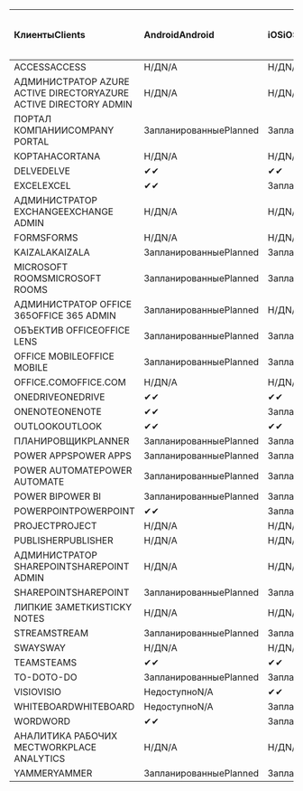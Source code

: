 <!-- This file is generated automatically. Changes made to this file will be overwritten.-->
|<span data-ttu-id="dbf62-101">Клиенты</span><span class="sxs-lookup"><span data-stu-id="dbf62-101">Clients</span></span>|<span data-ttu-id="dbf62-102">Android</span><span class="sxs-lookup"><span data-stu-id="dbf62-102">Android</span></span>|<span data-ttu-id="dbf62-103">iOS</span><span class="sxs-lookup"><span data-stu-id="dbf62-103">iOS</span></span>|<span data-ttu-id="dbf62-104">"Mac";</span><span class="sxs-lookup"><span data-stu-id="dbf62-104">Mac</span></span>|<span data-ttu-id="dbf62-105">Windows 10</span><span class="sxs-lookup"><span data-stu-id="dbf62-105">Windows 10</span></span><br><span data-ttu-id="dbf62-106">Desktop</span><span class="sxs-lookup"><span data-stu-id="dbf62-106">Desktop</span></span>|<span data-ttu-id="dbf62-107">Windows 10</span><span class="sxs-lookup"><span data-stu-id="dbf62-107">Windows 10</span></span><br><span data-ttu-id="dbf62-108">Современные приложения</span><span class="sxs-lookup"><span data-stu-id="dbf62-108">Modern Apps</span></span>|
|:-|:-|:-|:-|:-|:-|
|<span data-ttu-id="dbf62-109">ACCESS</span><span class="sxs-lookup"><span data-stu-id="dbf62-109">ACCESS</span></span>|<span data-ttu-id="dbf62-110">Н/Д</span><span class="sxs-lookup"><span data-stu-id="dbf62-110">N/A</span></span>|<span data-ttu-id="dbf62-111">Н/Д</span><span class="sxs-lookup"><span data-stu-id="dbf62-111">N/A</span></span>|<span data-ttu-id="dbf62-112">Н/Д</span><span class="sxs-lookup"><span data-stu-id="dbf62-112">N/A</span></span>|<span data-ttu-id="dbf62-113">Запланированные</span><span class="sxs-lookup"><span data-stu-id="dbf62-113">Planned</span></span>|<span data-ttu-id="dbf62-114">Недоступно</span><span class="sxs-lookup"><span data-stu-id="dbf62-114">N/A</span></span>|
|<span data-ttu-id="dbf62-115">АДМИНИСТРАТОР AZURE ACTIVE DIRECTORY</span><span class="sxs-lookup"><span data-stu-id="dbf62-115">AZURE ACTIVE DIRECTORY ADMIN</span></span>|<span data-ttu-id="dbf62-116">Н/Д</span><span class="sxs-lookup"><span data-stu-id="dbf62-116">N/A</span></span>|<span data-ttu-id="dbf62-117">Н/Д</span><span class="sxs-lookup"><span data-stu-id="dbf62-117">N/A</span></span>|<span data-ttu-id="dbf62-118">Н/Д</span><span class="sxs-lookup"><span data-stu-id="dbf62-118">N/A</span></span>|<span data-ttu-id="dbf62-119">Запланированные</span><span class="sxs-lookup"><span data-stu-id="dbf62-119">Planned</span></span>|<span data-ttu-id="dbf62-120">Недоступно</span><span class="sxs-lookup"><span data-stu-id="dbf62-120">N/A</span></span>|
|<span data-ttu-id="dbf62-121">ПОРТАЛ КОМПАНИИ</span><span class="sxs-lookup"><span data-stu-id="dbf62-121">COMPANY PORTAL</span></span>|<span data-ttu-id="dbf62-122">Запланированные</span><span class="sxs-lookup"><span data-stu-id="dbf62-122">Planned</span></span>|<span data-ttu-id="dbf62-123">Запланированные</span><span class="sxs-lookup"><span data-stu-id="dbf62-123">Planned</span></span>|<span data-ttu-id="dbf62-124">Запланированные</span><span class="sxs-lookup"><span data-stu-id="dbf62-124">Planned</span></span>|<span data-ttu-id="dbf62-125">Недоступно</span><span class="sxs-lookup"><span data-stu-id="dbf62-125">N/A</span></span>|<span data-ttu-id="dbf62-126">Запланированные</span><span class="sxs-lookup"><span data-stu-id="dbf62-126">Planned</span></span>|
|<span data-ttu-id="dbf62-127">КОРТАНА</span><span class="sxs-lookup"><span data-stu-id="dbf62-127">CORTANA</span></span>|<span data-ttu-id="dbf62-128">Н/Д</span><span class="sxs-lookup"><span data-stu-id="dbf62-128">N/A</span></span>|<span data-ttu-id="dbf62-129">Н/Д</span><span class="sxs-lookup"><span data-stu-id="dbf62-129">N/A</span></span>|<span data-ttu-id="dbf62-130">Н/Д</span><span class="sxs-lookup"><span data-stu-id="dbf62-130">N/A</span></span>|<span data-ttu-id="dbf62-131">Н/Д</span><span class="sxs-lookup"><span data-stu-id="dbf62-131">N/A</span></span>|<span data-ttu-id="dbf62-132">Запланированные</span><span class="sxs-lookup"><span data-stu-id="dbf62-132">Planned</span></span>|
|<span data-ttu-id="dbf62-133">DELVE</span><span class="sxs-lookup"><span data-stu-id="dbf62-133">DELVE</span></span>|<span data-ttu-id="dbf62-134">✔</span><span class="sxs-lookup"><span data-stu-id="dbf62-134">✔</span></span>|<span data-ttu-id="dbf62-135">✔</span><span class="sxs-lookup"><span data-stu-id="dbf62-135">✔</span></span>|<span data-ttu-id="dbf62-136">Н/Д</span><span class="sxs-lookup"><span data-stu-id="dbf62-136">N/A</span></span>|<span data-ttu-id="dbf62-137">Н/Д</span><span class="sxs-lookup"><span data-stu-id="dbf62-137">N/A</span></span>|<span data-ttu-id="dbf62-138">Н/Д</span><span class="sxs-lookup"><span data-stu-id="dbf62-138">N/A</span></span>|
|<span data-ttu-id="dbf62-139">EXCEL</span><span class="sxs-lookup"><span data-stu-id="dbf62-139">EXCEL</span></span>|<span data-ttu-id="dbf62-140">✔</span><span class="sxs-lookup"><span data-stu-id="dbf62-140">✔</span></span>|<span data-ttu-id="dbf62-141">Запланированные</span><span class="sxs-lookup"><span data-stu-id="dbf62-141">Planned</span></span>|<span data-ttu-id="dbf62-142">Запланированные</span><span class="sxs-lookup"><span data-stu-id="dbf62-142">Planned</span></span>|<span data-ttu-id="dbf62-143">Запланированные</span><span class="sxs-lookup"><span data-stu-id="dbf62-143">Planned</span></span>|<span data-ttu-id="dbf62-144">Недоступно</span><span class="sxs-lookup"><span data-stu-id="dbf62-144">N/A</span></span>|
|<span data-ttu-id="dbf62-145">АДМИНИСТРАТОР EXCHANGE</span><span class="sxs-lookup"><span data-stu-id="dbf62-145">EXCHANGE ADMIN</span></span>|<span data-ttu-id="dbf62-146">Н/Д</span><span class="sxs-lookup"><span data-stu-id="dbf62-146">N/A</span></span>|<span data-ttu-id="dbf62-147">Н/Д</span><span class="sxs-lookup"><span data-stu-id="dbf62-147">N/A</span></span>|<span data-ttu-id="dbf62-148">Н/Д</span><span class="sxs-lookup"><span data-stu-id="dbf62-148">N/A</span></span>|<span data-ttu-id="dbf62-149">✔</span><span class="sxs-lookup"><span data-stu-id="dbf62-149">✔</span></span>|<span data-ttu-id="dbf62-150">Недоступно</span><span class="sxs-lookup"><span data-stu-id="dbf62-150">N/A</span></span>|
|<span data-ttu-id="dbf62-151">FORMS</span><span class="sxs-lookup"><span data-stu-id="dbf62-151">FORMS</span></span>|<span data-ttu-id="dbf62-152">Н/Д</span><span class="sxs-lookup"><span data-stu-id="dbf62-152">N/A</span></span>|<span data-ttu-id="dbf62-153">Н/Д</span><span class="sxs-lookup"><span data-stu-id="dbf62-153">N/A</span></span>|<span data-ttu-id="dbf62-154">Н/Д</span><span class="sxs-lookup"><span data-stu-id="dbf62-154">N/A</span></span>|<span data-ttu-id="dbf62-155">Н/Д</span><span class="sxs-lookup"><span data-stu-id="dbf62-155">N/A</span></span>|<span data-ttu-id="dbf62-156">Н/Д</span><span class="sxs-lookup"><span data-stu-id="dbf62-156">N/A</span></span>|
|<span data-ttu-id="dbf62-157">KAIZALA</span><span class="sxs-lookup"><span data-stu-id="dbf62-157">KAIZALA</span></span>|<span data-ttu-id="dbf62-158">Запланированные</span><span class="sxs-lookup"><span data-stu-id="dbf62-158">Planned</span></span>|<span data-ttu-id="dbf62-159">Запланированные</span><span class="sxs-lookup"><span data-stu-id="dbf62-159">Planned</span></span>|<span data-ttu-id="dbf62-160">Н/Д</span><span class="sxs-lookup"><span data-stu-id="dbf62-160">N/A</span></span>|<span data-ttu-id="dbf62-161">Н/Д</span><span class="sxs-lookup"><span data-stu-id="dbf62-161">N/A</span></span>|<span data-ttu-id="dbf62-162">Н/Д</span><span class="sxs-lookup"><span data-stu-id="dbf62-162">N/A</span></span>|
|<span data-ttu-id="dbf62-163">MICROSOFT ROOMS</span><span class="sxs-lookup"><span data-stu-id="dbf62-163">MICROSOFT ROOMS</span></span>|<span data-ttu-id="dbf62-164">Запланированные</span><span class="sxs-lookup"><span data-stu-id="dbf62-164">Planned</span></span>|<span data-ttu-id="dbf62-165">Запланированные</span><span class="sxs-lookup"><span data-stu-id="dbf62-165">Planned</span></span>|<span data-ttu-id="dbf62-166">Н/Д</span><span class="sxs-lookup"><span data-stu-id="dbf62-166">N/A</span></span>|<span data-ttu-id="dbf62-167">Н/Д</span><span class="sxs-lookup"><span data-stu-id="dbf62-167">N/A</span></span>|<span data-ttu-id="dbf62-168">Н/Д</span><span class="sxs-lookup"><span data-stu-id="dbf62-168">N/A</span></span>|
|<span data-ttu-id="dbf62-169">АДМИНИСТРАТОР OFFICE 365</span><span class="sxs-lookup"><span data-stu-id="dbf62-169">OFFICE 365 ADMIN</span></span>|<span data-ttu-id="dbf62-170">Запланированные</span><span class="sxs-lookup"><span data-stu-id="dbf62-170">Planned</span></span>|<span data-ttu-id="dbf62-171">Н/Д</span><span class="sxs-lookup"><span data-stu-id="dbf62-171">N/A</span></span>|<span data-ttu-id="dbf62-172">Н/Д</span><span class="sxs-lookup"><span data-stu-id="dbf62-172">N/A</span></span>|<span data-ttu-id="dbf62-173">Н/Д</span><span class="sxs-lookup"><span data-stu-id="dbf62-173">N/A</span></span>|<span data-ttu-id="dbf62-174">Н/Д</span><span class="sxs-lookup"><span data-stu-id="dbf62-174">N/A</span></span>|
|<span data-ttu-id="dbf62-175">ОБЪЕКТИВ OFFICE</span><span class="sxs-lookup"><span data-stu-id="dbf62-175">OFFICE LENS</span></span>|<span data-ttu-id="dbf62-176">Запланированные</span><span class="sxs-lookup"><span data-stu-id="dbf62-176">Planned</span></span>|<span data-ttu-id="dbf62-177">Запланированные</span><span class="sxs-lookup"><span data-stu-id="dbf62-177">Planned</span></span>|<span data-ttu-id="dbf62-178">Н/Д</span><span class="sxs-lookup"><span data-stu-id="dbf62-178">N/A</span></span>|<span data-ttu-id="dbf62-179">Н/Д</span><span class="sxs-lookup"><span data-stu-id="dbf62-179">N/A</span></span>|<span data-ttu-id="dbf62-180">Н/Д</span><span class="sxs-lookup"><span data-stu-id="dbf62-180">N/A</span></span>|
|<span data-ttu-id="dbf62-181">OFFICE MOBILE</span><span class="sxs-lookup"><span data-stu-id="dbf62-181">OFFICE MOBILE</span></span>|<span data-ttu-id="dbf62-182">Запланированные</span><span class="sxs-lookup"><span data-stu-id="dbf62-182">Planned</span></span>|<span data-ttu-id="dbf62-183">Запланированные</span><span class="sxs-lookup"><span data-stu-id="dbf62-183">Planned</span></span>|<span data-ttu-id="dbf62-184">Н/Д</span><span class="sxs-lookup"><span data-stu-id="dbf62-184">N/A</span></span>|<span data-ttu-id="dbf62-185">Н/Д</span><span class="sxs-lookup"><span data-stu-id="dbf62-185">N/A</span></span>|<span data-ttu-id="dbf62-186">Н/Д</span><span class="sxs-lookup"><span data-stu-id="dbf62-186">N/A</span></span>|
|<span data-ttu-id="dbf62-187">OFFICE.COM</span><span class="sxs-lookup"><span data-stu-id="dbf62-187">OFFICE.COM</span></span>|<span data-ttu-id="dbf62-188">Н/Д</span><span class="sxs-lookup"><span data-stu-id="dbf62-188">N/A</span></span>|<span data-ttu-id="dbf62-189">Н/Д</span><span class="sxs-lookup"><span data-stu-id="dbf62-189">N/A</span></span>|<span data-ttu-id="dbf62-190">Н/Д</span><span class="sxs-lookup"><span data-stu-id="dbf62-190">N/A</span></span>|<span data-ttu-id="dbf62-191">Н/Д</span><span class="sxs-lookup"><span data-stu-id="dbf62-191">N/A</span></span>|<span data-ttu-id="dbf62-192">Запланированные</span><span class="sxs-lookup"><span data-stu-id="dbf62-192">Planned</span></span>|
|<span data-ttu-id="dbf62-193">ONEDRIVE</span><span class="sxs-lookup"><span data-stu-id="dbf62-193">ONEDRIVE</span></span>|<span data-ttu-id="dbf62-194">✔</span><span class="sxs-lookup"><span data-stu-id="dbf62-194">✔</span></span>|<span data-ttu-id="dbf62-195">✔</span><span class="sxs-lookup"><span data-stu-id="dbf62-195">✔</span></span>|<span data-ttu-id="dbf62-196">✔</span><span class="sxs-lookup"><span data-stu-id="dbf62-196">✔</span></span>|<span data-ttu-id="dbf62-197">✔</span><span class="sxs-lookup"><span data-stu-id="dbf62-197">✔</span></span>|<span data-ttu-id="dbf62-198">Запланированные</span><span class="sxs-lookup"><span data-stu-id="dbf62-198">Planned</span></span>|
|<span data-ttu-id="dbf62-199">ONENOTE</span><span class="sxs-lookup"><span data-stu-id="dbf62-199">ONENOTE</span></span>|<span data-ttu-id="dbf62-200">✔</span><span class="sxs-lookup"><span data-stu-id="dbf62-200">✔</span></span>|<span data-ttu-id="dbf62-201">Запланированные</span><span class="sxs-lookup"><span data-stu-id="dbf62-201">Planned</span></span>|<span data-ttu-id="dbf62-202">Запланированные</span><span class="sxs-lookup"><span data-stu-id="dbf62-202">Planned</span></span>|<span data-ttu-id="dbf62-203">Запланированные</span><span class="sxs-lookup"><span data-stu-id="dbf62-203">Planned</span></span>|<span data-ttu-id="dbf62-204">Запланированные</span><span class="sxs-lookup"><span data-stu-id="dbf62-204">Planned</span></span>|
|<span data-ttu-id="dbf62-205">OUTLOOK</span><span class="sxs-lookup"><span data-stu-id="dbf62-205">OUTLOOK</span></span>|<span data-ttu-id="dbf62-206">✔</span><span class="sxs-lookup"><span data-stu-id="dbf62-206">✔</span></span>|<span data-ttu-id="dbf62-207">✔</span><span class="sxs-lookup"><span data-stu-id="dbf62-207">✔</span></span>|<span data-ttu-id="dbf62-208">Запланированные</span><span class="sxs-lookup"><span data-stu-id="dbf62-208">Planned</span></span>|<span data-ttu-id="dbf62-209">Запланированные</span><span class="sxs-lookup"><span data-stu-id="dbf62-209">Planned</span></span>|<span data-ttu-id="dbf62-210">Запланированные</span><span class="sxs-lookup"><span data-stu-id="dbf62-210">Planned</span></span>|
|<span data-ttu-id="dbf62-211">ПЛАНИРОВЩИК</span><span class="sxs-lookup"><span data-stu-id="dbf62-211">PLANNER</span></span>|<span data-ttu-id="dbf62-212">Запланированные</span><span class="sxs-lookup"><span data-stu-id="dbf62-212">Planned</span></span>|<span data-ttu-id="dbf62-213">Запланированные</span><span class="sxs-lookup"><span data-stu-id="dbf62-213">Planned</span></span>|<span data-ttu-id="dbf62-214">Н/Д</span><span class="sxs-lookup"><span data-stu-id="dbf62-214">N/A</span></span>|<span data-ttu-id="dbf62-215">Н/Д</span><span class="sxs-lookup"><span data-stu-id="dbf62-215">N/A</span></span>|<span data-ttu-id="dbf62-216">Н/Д</span><span class="sxs-lookup"><span data-stu-id="dbf62-216">N/A</span></span>|
|<span data-ttu-id="dbf62-217">POWER APPS</span><span class="sxs-lookup"><span data-stu-id="dbf62-217">POWER APPS</span></span>|<span data-ttu-id="dbf62-218">Запланированные</span><span class="sxs-lookup"><span data-stu-id="dbf62-218">Planned</span></span>|<span data-ttu-id="dbf62-219">Запланированные</span><span class="sxs-lookup"><span data-stu-id="dbf62-219">Planned</span></span>|<span data-ttu-id="dbf62-220">Н/Д</span><span class="sxs-lookup"><span data-stu-id="dbf62-220">N/A</span></span>|<span data-ttu-id="dbf62-221">Н/Д</span><span class="sxs-lookup"><span data-stu-id="dbf62-221">N/A</span></span>|<span data-ttu-id="dbf62-222">Запланированные</span><span class="sxs-lookup"><span data-stu-id="dbf62-222">Planned</span></span>|
|<span data-ttu-id="dbf62-223">POWER AUTOMATE</span><span class="sxs-lookup"><span data-stu-id="dbf62-223">POWER AUTOMATE</span></span>|<span data-ttu-id="dbf62-224">Запланированные</span><span class="sxs-lookup"><span data-stu-id="dbf62-224">Planned</span></span>|<span data-ttu-id="dbf62-225">Запланированные</span><span class="sxs-lookup"><span data-stu-id="dbf62-225">Planned</span></span>|<span data-ttu-id="dbf62-226">Н/Д</span><span class="sxs-lookup"><span data-stu-id="dbf62-226">N/A</span></span>|<span data-ttu-id="dbf62-227">Н/Д</span><span class="sxs-lookup"><span data-stu-id="dbf62-227">N/A</span></span>|<span data-ttu-id="dbf62-228">Н/Д</span><span class="sxs-lookup"><span data-stu-id="dbf62-228">N/A</span></span>|
|<span data-ttu-id="dbf62-229">POWER BI</span><span class="sxs-lookup"><span data-stu-id="dbf62-229">POWER BI</span></span>|<span data-ttu-id="dbf62-230">Запланированные</span><span class="sxs-lookup"><span data-stu-id="dbf62-230">Planned</span></span>|<span data-ttu-id="dbf62-231">Запланированные</span><span class="sxs-lookup"><span data-stu-id="dbf62-231">Planned</span></span>|<span data-ttu-id="dbf62-232">Недоступно</span><span class="sxs-lookup"><span data-stu-id="dbf62-232">N/A</span></span>|<span data-ttu-id="dbf62-233">Запланированные</span><span class="sxs-lookup"><span data-stu-id="dbf62-233">Planned</span></span>|<span data-ttu-id="dbf62-234">Запланированные</span><span class="sxs-lookup"><span data-stu-id="dbf62-234">Planned</span></span>|
|<span data-ttu-id="dbf62-235">POWERPOINT</span><span class="sxs-lookup"><span data-stu-id="dbf62-235">POWERPOINT</span></span>|<span data-ttu-id="dbf62-236">✔</span><span class="sxs-lookup"><span data-stu-id="dbf62-236">✔</span></span>|<span data-ttu-id="dbf62-237">Запланированные</span><span class="sxs-lookup"><span data-stu-id="dbf62-237">Planned</span></span>|<span data-ttu-id="dbf62-238">Запланированные</span><span class="sxs-lookup"><span data-stu-id="dbf62-238">Planned</span></span>|<span data-ttu-id="dbf62-239">Запланированные</span><span class="sxs-lookup"><span data-stu-id="dbf62-239">Planned</span></span>|<span data-ttu-id="dbf62-240">Запланированные</span><span class="sxs-lookup"><span data-stu-id="dbf62-240">Planned</span></span>|
|<span data-ttu-id="dbf62-241">PROJECT</span><span class="sxs-lookup"><span data-stu-id="dbf62-241">PROJECT</span></span>|<span data-ttu-id="dbf62-242">Н/Д</span><span class="sxs-lookup"><span data-stu-id="dbf62-242">N/A</span></span>|<span data-ttu-id="dbf62-243">Н/Д</span><span class="sxs-lookup"><span data-stu-id="dbf62-243">N/A</span></span>|<span data-ttu-id="dbf62-244">Н/Д</span><span class="sxs-lookup"><span data-stu-id="dbf62-244">N/A</span></span>|<span data-ttu-id="dbf62-245">Запланированные</span><span class="sxs-lookup"><span data-stu-id="dbf62-245">Planned</span></span>|<span data-ttu-id="dbf62-246">Недоступно</span><span class="sxs-lookup"><span data-stu-id="dbf62-246">N/A</span></span>|
|<span data-ttu-id="dbf62-247">PUBLISHER</span><span class="sxs-lookup"><span data-stu-id="dbf62-247">PUBLISHER</span></span>|<span data-ttu-id="dbf62-248">Н/Д</span><span class="sxs-lookup"><span data-stu-id="dbf62-248">N/A</span></span>|<span data-ttu-id="dbf62-249">Н/Д</span><span class="sxs-lookup"><span data-stu-id="dbf62-249">N/A</span></span>|<span data-ttu-id="dbf62-250">Н/Д</span><span class="sxs-lookup"><span data-stu-id="dbf62-250">N/A</span></span>|<span data-ttu-id="dbf62-251">Запланированные</span><span class="sxs-lookup"><span data-stu-id="dbf62-251">Planned</span></span>|<span data-ttu-id="dbf62-252">Недоступно</span><span class="sxs-lookup"><span data-stu-id="dbf62-252">N/A</span></span>|
|<span data-ttu-id="dbf62-253">АДМИНИСТРАТОР SHAREPOINT</span><span class="sxs-lookup"><span data-stu-id="dbf62-253">SHAREPOINT ADMIN</span></span>|<span data-ttu-id="dbf62-254">Н/Д</span><span class="sxs-lookup"><span data-stu-id="dbf62-254">N/A</span></span>|<span data-ttu-id="dbf62-255">Н/Д</span><span class="sxs-lookup"><span data-stu-id="dbf62-255">N/A</span></span>|<span data-ttu-id="dbf62-256">Н/Д</span><span class="sxs-lookup"><span data-stu-id="dbf62-256">N/A</span></span>|<span data-ttu-id="dbf62-257">Запланированные</span><span class="sxs-lookup"><span data-stu-id="dbf62-257">Planned</span></span>|<span data-ttu-id="dbf62-258">Недоступно</span><span class="sxs-lookup"><span data-stu-id="dbf62-258">N/A</span></span>|
|<span data-ttu-id="dbf62-259">SHAREPOINT</span><span class="sxs-lookup"><span data-stu-id="dbf62-259">SHAREPOINT</span></span>|<span data-ttu-id="dbf62-260">Запланированные</span><span class="sxs-lookup"><span data-stu-id="dbf62-260">Planned</span></span>|<span data-ttu-id="dbf62-261">Запланированные</span><span class="sxs-lookup"><span data-stu-id="dbf62-261">Planned</span></span>|<span data-ttu-id="dbf62-262">Н/Д</span><span class="sxs-lookup"><span data-stu-id="dbf62-262">N/A</span></span>|<span data-ttu-id="dbf62-263">Н/Д</span><span class="sxs-lookup"><span data-stu-id="dbf62-263">N/A</span></span>|<span data-ttu-id="dbf62-264">Н/Д</span><span class="sxs-lookup"><span data-stu-id="dbf62-264">N/A</span></span>|
|<span data-ttu-id="dbf62-265">ЛИПКИЕ ЗАМЕТКИ</span><span class="sxs-lookup"><span data-stu-id="dbf62-265">STICKY NOTES</span></span>|<span data-ttu-id="dbf62-266">Н/Д</span><span class="sxs-lookup"><span data-stu-id="dbf62-266">N/A</span></span>|<span data-ttu-id="dbf62-267">Н/Д</span><span class="sxs-lookup"><span data-stu-id="dbf62-267">N/A</span></span>|<span data-ttu-id="dbf62-268">Н/Д</span><span class="sxs-lookup"><span data-stu-id="dbf62-268">N/A</span></span>|<span data-ttu-id="dbf62-269">Н/Д</span><span class="sxs-lookup"><span data-stu-id="dbf62-269">N/A</span></span>|<span data-ttu-id="dbf62-270">Запланированные</span><span class="sxs-lookup"><span data-stu-id="dbf62-270">Planned</span></span>|
|<span data-ttu-id="dbf62-271">STREAM</span><span class="sxs-lookup"><span data-stu-id="dbf62-271">STREAM</span></span>|<span data-ttu-id="dbf62-272">Запланированные</span><span class="sxs-lookup"><span data-stu-id="dbf62-272">Planned</span></span>|<span data-ttu-id="dbf62-273">Запланированные</span><span class="sxs-lookup"><span data-stu-id="dbf62-273">Planned</span></span>|<span data-ttu-id="dbf62-274">Н/Д</span><span class="sxs-lookup"><span data-stu-id="dbf62-274">N/A</span></span>|<span data-ttu-id="dbf62-275">Н/Д</span><span class="sxs-lookup"><span data-stu-id="dbf62-275">N/A</span></span>|<span data-ttu-id="dbf62-276">Н/Д</span><span class="sxs-lookup"><span data-stu-id="dbf62-276">N/A</span></span>|
|<span data-ttu-id="dbf62-277">SWAY</span><span class="sxs-lookup"><span data-stu-id="dbf62-277">SWAY</span></span>|<span data-ttu-id="dbf62-278">Н/Д</span><span class="sxs-lookup"><span data-stu-id="dbf62-278">N/A</span></span>|<span data-ttu-id="dbf62-279">Н/Д</span><span class="sxs-lookup"><span data-stu-id="dbf62-279">N/A</span></span>|<span data-ttu-id="dbf62-280">Н/Д</span><span class="sxs-lookup"><span data-stu-id="dbf62-280">N/A</span></span>|<span data-ttu-id="dbf62-281">Н/Д</span><span class="sxs-lookup"><span data-stu-id="dbf62-281">N/A</span></span>|<span data-ttu-id="dbf62-282">Запланированные</span><span class="sxs-lookup"><span data-stu-id="dbf62-282">Planned</span></span>|
|<span data-ttu-id="dbf62-283">TEAMS</span><span class="sxs-lookup"><span data-stu-id="dbf62-283">TEAMS</span></span>|<span data-ttu-id="dbf62-284">✔</span><span class="sxs-lookup"><span data-stu-id="dbf62-284">✔</span></span>|<span data-ttu-id="dbf62-285">✔</span><span class="sxs-lookup"><span data-stu-id="dbf62-285">✔</span></span>|<span data-ttu-id="dbf62-286">✔</span><span class="sxs-lookup"><span data-stu-id="dbf62-286">✔</span></span>|<span data-ttu-id="dbf62-287">Запланированные</span><span class="sxs-lookup"><span data-stu-id="dbf62-287">Planned</span></span>|<span data-ttu-id="dbf62-288">Недоступно</span><span class="sxs-lookup"><span data-stu-id="dbf62-288">N/A</span></span>|
|<span data-ttu-id="dbf62-289">TO-DO</span><span class="sxs-lookup"><span data-stu-id="dbf62-289">TO-DO</span></span>|<span data-ttu-id="dbf62-290">Запланированные</span><span class="sxs-lookup"><span data-stu-id="dbf62-290">Planned</span></span>|<span data-ttu-id="dbf62-291">Запланированные</span><span class="sxs-lookup"><span data-stu-id="dbf62-291">Planned</span></span>|<span data-ttu-id="dbf62-292">Запланированные</span><span class="sxs-lookup"><span data-stu-id="dbf62-292">Planned</span></span>|<span data-ttu-id="dbf62-293">Недоступно</span><span class="sxs-lookup"><span data-stu-id="dbf62-293">N/A</span></span>|<span data-ttu-id="dbf62-294">Запланированные</span><span class="sxs-lookup"><span data-stu-id="dbf62-294">Planned</span></span>|
|<span data-ttu-id="dbf62-295">VISIO</span><span class="sxs-lookup"><span data-stu-id="dbf62-295">VISIO</span></span>|<span data-ttu-id="dbf62-296">Недоступно</span><span class="sxs-lookup"><span data-stu-id="dbf62-296">N/A</span></span>|<span data-ttu-id="dbf62-297">✔</span><span class="sxs-lookup"><span data-stu-id="dbf62-297">✔</span></span>|<span data-ttu-id="dbf62-298">Недоступно</span><span class="sxs-lookup"><span data-stu-id="dbf62-298">N/A</span></span>|<span data-ttu-id="dbf62-299">Запланированные</span><span class="sxs-lookup"><span data-stu-id="dbf62-299">Planned</span></span>|<span data-ttu-id="dbf62-300">Недоступно</span><span class="sxs-lookup"><span data-stu-id="dbf62-300">N/A</span></span>|
|<span data-ttu-id="dbf62-301">WHITEBOARD</span><span class="sxs-lookup"><span data-stu-id="dbf62-301">WHITEBOARD</span></span>|<span data-ttu-id="dbf62-302">Недоступно</span><span class="sxs-lookup"><span data-stu-id="dbf62-302">N/A</span></span>|<span data-ttu-id="dbf62-303">Запланированные</span><span class="sxs-lookup"><span data-stu-id="dbf62-303">Planned</span></span>|<span data-ttu-id="dbf62-304">Н/Д</span><span class="sxs-lookup"><span data-stu-id="dbf62-304">N/A</span></span>|<span data-ttu-id="dbf62-305">Н/Д</span><span class="sxs-lookup"><span data-stu-id="dbf62-305">N/A</span></span>|<span data-ttu-id="dbf62-306">Запланированные</span><span class="sxs-lookup"><span data-stu-id="dbf62-306">Planned</span></span>|
|<span data-ttu-id="dbf62-307">WORD</span><span class="sxs-lookup"><span data-stu-id="dbf62-307">WORD</span></span>|<span data-ttu-id="dbf62-308">✔</span><span class="sxs-lookup"><span data-stu-id="dbf62-308">✔</span></span>|<span data-ttu-id="dbf62-309">Запланированные</span><span class="sxs-lookup"><span data-stu-id="dbf62-309">Planned</span></span>|<span data-ttu-id="dbf62-310">Запланированные</span><span class="sxs-lookup"><span data-stu-id="dbf62-310">Planned</span></span>|<span data-ttu-id="dbf62-311">Запланированные</span><span class="sxs-lookup"><span data-stu-id="dbf62-311">Planned</span></span>|<span data-ttu-id="dbf62-312">✔</span><span class="sxs-lookup"><span data-stu-id="dbf62-312">✔</span></span>|
|<span data-ttu-id="dbf62-313">АНАЛИТИКА РАБОЧИХ МЕСТ</span><span class="sxs-lookup"><span data-stu-id="dbf62-313">WORKPLACE ANALYTICS</span></span>|<span data-ttu-id="dbf62-314">Н/Д</span><span class="sxs-lookup"><span data-stu-id="dbf62-314">N/A</span></span>|<span data-ttu-id="dbf62-315">Н/Д</span><span class="sxs-lookup"><span data-stu-id="dbf62-315">N/A</span></span>|<span data-ttu-id="dbf62-316">Н/Д</span><span class="sxs-lookup"><span data-stu-id="dbf62-316">N/A</span></span>|<span data-ttu-id="dbf62-317">Н/Д</span><span class="sxs-lookup"><span data-stu-id="dbf62-317">N/A</span></span>|<span data-ttu-id="dbf62-318">Н/Д</span><span class="sxs-lookup"><span data-stu-id="dbf62-318">N/A</span></span>|
|<span data-ttu-id="dbf62-319">YAMMER</span><span class="sxs-lookup"><span data-stu-id="dbf62-319">YAMMER</span></span>|<span data-ttu-id="dbf62-320">Запланированные</span><span class="sxs-lookup"><span data-stu-id="dbf62-320">Planned</span></span>|<span data-ttu-id="dbf62-321">Запланированные</span><span class="sxs-lookup"><span data-stu-id="dbf62-321">Planned</span></span>|<span data-ttu-id="dbf62-322">Запланированные</span><span class="sxs-lookup"><span data-stu-id="dbf62-322">Planned</span></span>|<span data-ttu-id="dbf62-323">Запланированные</span><span class="sxs-lookup"><span data-stu-id="dbf62-323">Planned</span></span>|<span data-ttu-id="dbf62-324">Н/Д</span><span class="sxs-lookup"><span data-stu-id="dbf62-324">N/A</span></span>|
